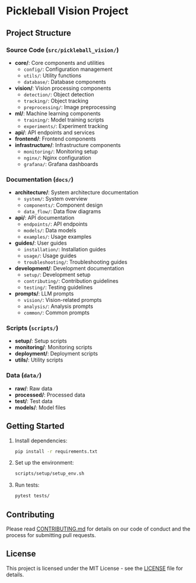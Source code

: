 # Pickleball Vision Project

## Project Structure

### Source Code (`src/pickleball_vision/`)
- **core/**: Core components and utilities
  - `config/`: Configuration management
  - `utils/`: Utility functions
  - `database/`: Database components
- **vision/**: Vision processing components
  - `detection/`: Object detection
  - `tracking/`: Object tracking
  - `preprocessing/`: Image preprocessing
- **ml/**: Machine learning components
  - `training/`: Model training scripts
  - `experiments/`: Experiment tracking
- **api/**: API endpoints and services
- **frontend/**: Frontend components
- **infrastructure/**: Infrastructure components
  - `monitoring/`: Monitoring setup
  - `nginx/`: Nginx configuration
  - `grafana/`: Grafana dashboards

### Documentation (`docs/`)
- **architecture/**: System architecture documentation
  - `system/`: System overview
  - `components/`: Component design
  - `data_flow/`: Data flow diagrams
- **api/**: API documentation
  - `endpoints/`: API endpoints
  - `models/`: Data models
  - `examples/`: Usage examples
- **guides/**: User guides
  - `installation/`: Installation guides
  - `usage/`: Usage guides
  - `troubleshooting/`: Troubleshooting guides
- **development/**: Development documentation
  - `setup/`: Development setup
  - `contributing/`: Contribution guidelines
  - `testing/`: Testing guidelines
- **prompts/**: LLM prompts
  - `vision/`: Vision-related prompts
  - `analysis/`: Analysis prompts
  - `common/`: Common prompts

### Scripts (`scripts/`)
- **setup/**: Setup scripts
- **monitoring/**: Monitoring scripts
- **deployment/**: Deployment scripts
- **utils/**: Utility scripts

### Data (`data/`)
- **raw/**: Raw data
- **processed/**: Processed data
- **test/**: Test data
- **models/**: Model files

## Getting Started

1. Install dependencies:
   ```bash
   pip install -r requirements.txt
   ```

2. Set up the environment:
   ```bash
   scripts/setup/setup_env.sh
   ```

3. Run tests:
   ```bash
   pytest tests/
   ```

## Contributing

Please read [CONTRIBUTING.md](CONTRIBUTING.md) for details on our code of conduct and the process for submitting pull requests.

## License

This project is licensed under the MIT License - see the [LICENSE](LICENSE) file for details.
